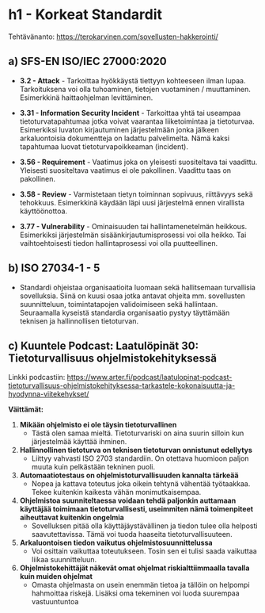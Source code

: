 # h1 - Korkeat Standardit

Tehtävänanto: https://terokarvinen.com/sovellusten-hakkerointi/

## a)  SFS-EN ISO/IEC 27000:2020

- **3.2 - Attack** - Tarkoittaa hyökkäystä tiettyyn kohteeseen ilman lupaa. Tarkoituksena voi olla tuhoaminen, tietojen vuotaminen / muuttaminen. Esimerkkinä haittaohjelman levittäminen. 

- **3.31 - Information Security Incident** - Tarkoittaa yhtä tai useampaa tietoturvatapahtumaa jotka voivat vaarantaa liiketoimintaa ja tietoturvaa. Esimerkiksi luvaton kirjautuminen järjestelmään jonka jälkeen arkaluontoisia dokumentteja on ladattu palvelimelta. Nämä kaksi tapahtumaa luovat tietoturvapoikkeaman (incident).

- **3.56 - Requirement** - Vaatimus joka on yleisesti suositeltava tai vaadittu. Yleisesti suositeltava vaatimus ei ole pakollinen. Vaadittu taas on pakollinen.

- **3.58 - Review** - Varmistetaan tietyn toiminnan sopivuus, riittävyys sekä tehokkuus. Esimerkkinä käydään läpi uusi järjestelmä ennen virallista käyttöönottoa.

- **3.77 - Vulnerability** - Ominaisuuden tai hallintamenetelmän heikkous. Esimerkiksi järjestelmän sisäänkirjautumisprosessi voi olla heikko. Tai vaihtoehtoisesti tiedon hallintaprosessi voi olla puutteellinen.

## b) ISO 27034-1 - 5

- Standardi ohjeistaa organisaatioita luomaan sekä hallitsemaan turvallisia sovelluksia. Siinä on kuusi osaa jotka antavat ohjeita mm. sovellusten suunnitteluun, toimintatapojen validoimiseen sekä hallintaan. Seuraamalla kyseistä standardia organisaatio pystyy täyttämään teknisen ja hallinnollisen tietoturvan.

## c) Kuuntele Podcast: Laatulöpinät 30: Tietoturvallisuus ohjelmistokehityksessä

Linkki podcastiin: https://www.arter.fi/podcast/laatulopinat-podcast-tietoturvallisuus-ohjelmistokehityksessa-tarkastele-kokonaisuutta-ja-hyodynna-viitekehykset/

**Väittämät:**

1. **Mikään ohjelmisto ei ole täysin tietoturvallinen**
   - Tästä olen samaa mieltä. Tietoturvariski on aina suurin silloin kun järjestelmää käyttää ihminen.
2. **Hallinnollinen tietoturva on teknisen tietoturvan onnistunut edellytys**
   - Liittyy vahvasti ISO 2703 standardiin. On otettava huomioon paljon muuta kuin pelkästään tekninen puoli.
3. **Automaatiotestaus on ohjelmistoturvallisuuden kannalta tärkeää**
   - Nopea ja kattava toteutus joka oikein tehtynä vähentää työtaakkaa. Tekee kuitenkin kaikesta vähän monimutkaisempaa.
4. **Ohjelmistoa suunniteltaessa voidaan tehdä paljonkin auttamaan käyttäjää toimimaan tietoturvallisesti, useimmiten nämä toimenpiteet aiheuttavat kuitenkin ongelmia**
   - Sovelluksen pitää olla käyttäjäystävällinen ja tiedon tulee olla helposti saavutettavissa. Tämä voi tuoda haaseita tietoturvallisuuteen.
6. **Arkaluontoisen tiedon vaikutus ohjelmistosuunnittelussa**
   - Voi osittain vaikuttaa toteutukseen. Tosin sen ei tulisi saada vaikuttaa liikaa suunnitteluun.
8. **Ohjelmistokehittäjät näkevät omat ohjelmat riskialttiimmaalla tavalla kuin muiden ohjelmat**
   - Omasta ohjelmasta on usein enemmän tietoa ja tällöin on helpompi hahmoittaa riskejä. Lisäksi oma tekeminen voi luoda suurempaa vastuuntuntoa







